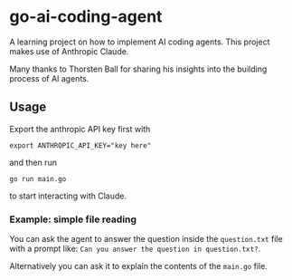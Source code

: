 # go-ai-coding-agent

A learning project on how to implement AI coding agents.
This project makes use of Anthropic Claude. 

Many thanks to Thorsten Ball for sharing his insights into the building process of AI agents.

## Usage

Export the anthropic API key first with

```
export ANTHROPIC_API_KEY="key here"
```

and then run

```
go run main.go
```

to start interacting with Claude.

### Example: simple file reading

You can ask the agent to answer the question inside the `question.txt` file with a prompt like:
`Can you answer the question in question.txt?`.

Alternatively you can ask it to explain the contents of the `main.go` file.

